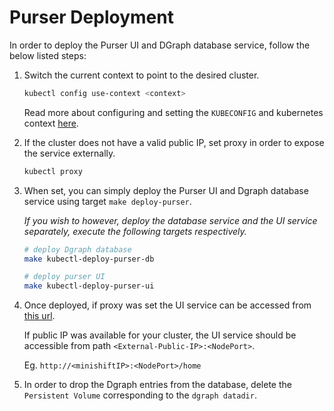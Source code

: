 # Purser Deployment

In order to deploy the Purser UI and DGraph database service, follow the below listed steps:

1. Switch the current context to point to the desired cluster.

    ``` bash
    kubectl config use-context <context>
    ```

    Read more about configuring and setting the `KUBECONFIG` and kubernetes context [here](https://kubernetes.io/docs/concepts/configuration/organize-cluster-access-kubeconfig/).

2. If the cluster does not have a valid public IP, set proxy in order to expose the service externally.

    ``` bash
    kubectl proxy
    ```

3. When set, you can simply deploy the Purser UI and Dgraph database service using target `make deploy-purser`.

   _If you wish to however, deploy the database service and the UI service separately, execute the following targets respectively._

   ``` bash
   # deploy Dgraph database
   make kubectl-deploy-purser-db

   # deploy purser UI
   make kubectl-deploy-purser-ui
   ```

4. Once deployed, if proxy was set the UI service can be accessed from [this url](http://127.0.0.1:8001/api/v1/namespaces/default/services/http:purser-ui:4200/proxy/home).

    If public IP was available for your cluster, the UI service should be accessible from path `<External-Public-IP>:<NodePort>`.

    Eg. `http://<minishiftIP>:<NodePort>/home`

5. In order to drop the Dgraph entries from the database, delete the `Persistent Volume` corresponding to the `dgraph datadir`.
